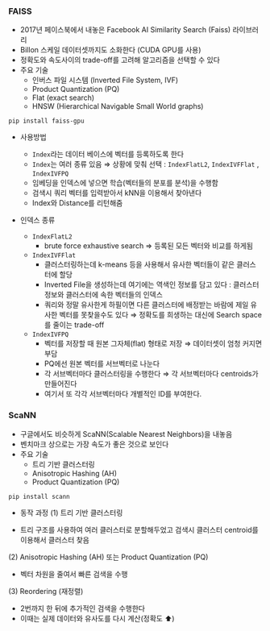 ### FAISS

- 2017년 페이스북에서 내놓은 Facebook AI Similarity Search (Faiss) 라이브러리
- Billon 스케일 데이터셋까지도 소화한다 (CUDA GPU를 사용)
- 정확도와 속도사이의 trade-off를 고려해 알고리즘을 선택할 수 있다
- 주요 기술
    - 인버스 파일 시스템 (Inverted File System, IVF)
    - Product Quantization (PQ)
    - Flat (exact search)
    - HNSW (Hierarchical Navigable Small World graphs)

```
pip install faiss-gpu
```

- 사용방법
    - `Index`라는 데이터 베이스에 벡터를 등록하도록 한다
    - `Index`는 여러 종류 있음 ⇒ 상황에 맞춰 선택 : `IndexFlatL2`, `IndexIVFFlat` , `IndexIVFPQ`
    - 임베딩을 인덱스에 넣으면 학습(벡터들의 분포를 분석)을 수행함
    - 검색시 쿼리 벡터를 입력받아서 kNN을 이용해서 찾아낸다
    - Index와 Distance를 리턴해줌

- 인덱스 종류
    - `IndexFlatL2`
        - brute force exhaustive search ⇒ 등록된 모든 벡터와 비교를 하게됨
    - `IndexIVFFlat`
        - 클러스터링하는데 k-means 등을 사용해서 유사한 벡터들이 같은 클러스터에 할당
        - Inverted File을 생성하는데 여기에는 역색인 정보를 담고 있다 : 클러스터 정보와 클러스터에 속한 벡터들의 인덱스
        - 쿼리와 정말 유사한게 하필이면 다른 클러스터에 배정받는 바람에 제일 유사한 벡터를 못찾을수도 있다  ⇒ 정확도를 희생하는 대신에 Search space를 줄이는 trade-off
    - `IndexIVFPQ`
        - 벡터를 저장할 때 원본 그자체(flat) 형태로 저장 ⇒ 데이터셋이 엄청 커지면 부담
        - PQ에선 원본 벡터를 서브벡터로 나눈다
        - 각 서브벡터마다 클러스터링을 수행한다 ⇒ 각 서브벡터마다 centroids가 만들어진다
        - 여기서 또 각각 서브벡터마다 개별적인 ID를 부여한다. 
### ScaNN

- 구글에서도 비슷하게 ScaNN(Scalable Nearest Neighbors)을 내놓음
- 벤치마크 상으로는 가장 속도가 좋은 것으로 보인다
- 주요 기술
    - 트리 기반 클러스터링
    - Anisotropic Hashing (AH)
    - Product Quantization (PQ)

```
pip install scann
```

- 동작 과정
(1) 트리 기반 클러스터링

- 트리 구조를 사용하여 여러 클러스터로 분할해두었고 검색시 클러스터 centroid를 이용해서 클러스터 찾음

(2) Anisotropic Hashing (AH) 또는 Product Quantization (PQ)

- 벡터 차원을 줄여서 빠른 검색을 수행

(3) Reordering (재정렬)

- 2번까지 한 뒤에 추가적인 검색을 수행한다
- 이때는 실제 데이터와 유사도를 다시 계산(정확도 ⬆️)
